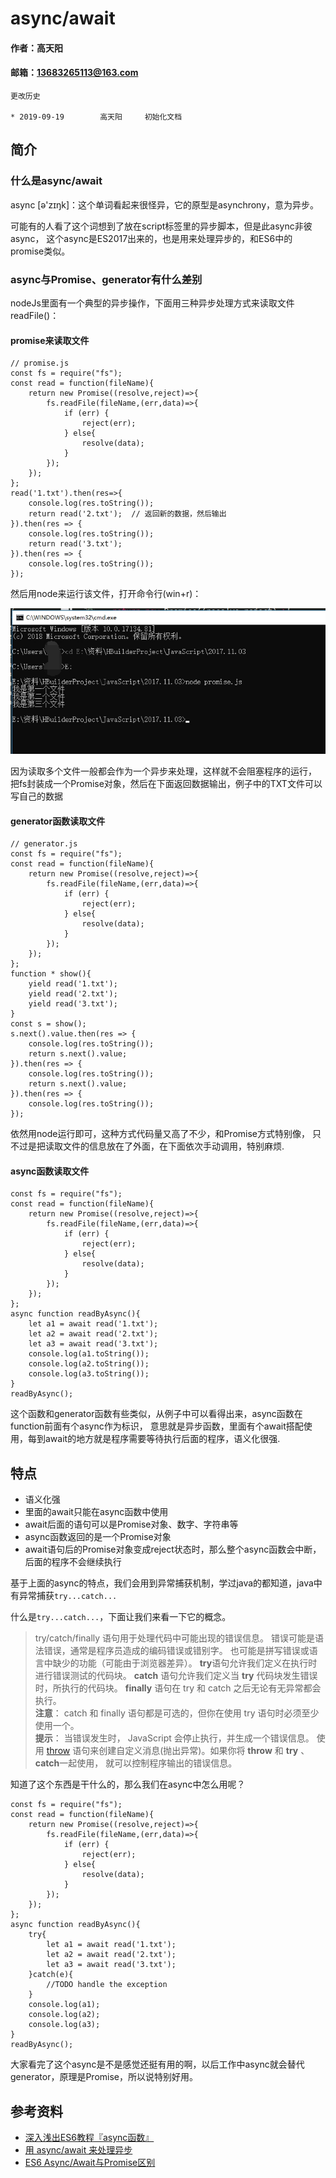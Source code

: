 # async/await

#### 作者：高天阳
#### 邮箱：13683265113@163.com

```
更改历史

* 2019-09-19        高天阳     初始化文档

```

## 简介

### 什么是async/await

async [ə'zɪŋk]：这个单词看起来很怪异，它的原型是asynchrony，意为异步。

可能有的人看了这个词想到了放在script标签里的异步脚本，但是此async非彼async，
这个async是ES2017出来的，也是用来处理异步的，和ES6中的promise类似。

### async与Promise、generator有什么差别

nodeJs里面有一个典型的异步操作，下面用三种异步处理方式来读取文件readFile()：

#### promise来读取文件

```
// promise.js
const fs = require("fs");
const read = function(fileName){
    return new Promise((resolve,reject)=>{
        fs.readFile(fileName,(err,data)=>{
            if (err) {
                reject(err);
            } else{
                resolve(data);
            }
        });
    });
};
read('1.txt').then(res=>{
    console.log(res.toString());
    return read('2.txt');  // 返回新的数据，然后输出
}).then(res => {
    console.log(res.toString());
    return read('3.txt');
}).then(res => {
    console.log(res.toString());
});
```

然后用node来运行该文件，打开命令行(win+r)：

![](../assets/Es6/async1.png)

因为读取多个文件一般都会作为一个异步来处理，这样就不会阻塞程序的运行，
把fs封装成一个Promise对象，然后在下面返回数据输出，例子中的TXT文件可以写自己的数据

#### generator函数读取文件

```
// generator.js
const fs = require("fs");
const read = function(fileName){
    return new Promise((resolve,reject)=>{
        fs.readFile(fileName,(err,data)=>{
            if (err) {
                reject(err);
            } else{
                resolve(data);
            }
        });
    });
};
function * show(){
    yield read('1.txt');
    yield read('2.txt');
    yield read('3.txt');
}
const s = show();
s.next().value.then(res => {
    console.log(res.toString());
    return s.next().value;
}).then(res => {
    console.log(res.toString());
    return s.next().value;
}).then(res => {
    console.log(res.toString());
});
```

依然用node运行即可，这种方式代码量又高了不少，和Promise方式特别像，
只不过是把读取文件的信息放在了外面，在下面依次手动调用，特别麻烦.

#### async函数读取文件

```
const fs = require("fs");
const read = function(fileName){
    return new Promise((resolve,reject)=>{
        fs.readFile(fileName,(err,data)=>{
            if (err) {
                reject(err);
            } else{
                resolve(data);
            }
        });
    });
};
async function readByAsync(){
    let a1 = await read('1.txt');
    let a2 = await read('2.txt');
    let a3 = await read('3.txt');
    console.log(a1.toString());
    console.log(a2.toString());
    console.log(a3.toString());
}
readByAsync();
```

这个函数和generator函数有些类似，从例子中可以看得出来，async函数在function前面有个async作为标识，
意思就是异步函数，里面有个await搭配使用，每到await的地方就是程序需要等待执行后面的程序，语义化很强.

## 特点

* 语义化强
* 里面的await只能在async函数中使用
* await后面的语句可以是Promise对象、数字、字符串等
* async函数返回的是一个Promise对象
* await语句后的Promise对象变成reject状态时，那么整个async函数会中断，后面的程序不会继续执行

基于上面的async的特点，我们会用到异常捕获机制，学过java的都知道，java中有异常捕获`try...catch...`

什么是`try...catch...`，下面让我们来看一下它的概念。

> try/catch/finally 语句用于处理代码中可能出现的错误信息。
  错误可能是语法错误，通常是程序员造成的编码错误或错别字。
  也可能是拼写错误或语言中缺少的功能（可能由于浏览器差异）。
  **try**语句允许我们定义在执行时进行错误测试的代码块。
  **catch** 语句允许我们定义当 **try** 代码块发生错误时，所执行的代码块。
  **finally** 语句在 try 和 catch 之后无论有无异常都会执行。<br>
  **注意**： catch 和 finally 语句都是可选的，但你在使用 try 语句时必须至少使用一个。<br>
  **提示**： 当错误发生时， JavaScript 会停止执行，并生成一个错误信息。
  使用 [throw](https://www.runoob.com/jsref/jsref-throw.html) 
  语句来创建自定义消息(抛出异常)。如果你将 **throw** 和 **try** 、**catch**一起使用，
  就可以控制程序输出的错误信息。

知道了这个东西是干什么的，那么我们在async中怎么用呢？

```
const fs = require("fs");
const read = function(fileName){
    return new Promise((resolve,reject)=>{
        fs.readFile(fileName,(err,data)=>{
            if (err) {
                reject(err);
            } else{
                resolve(data);
            }
        });
    });
};
async function readByAsync(){
    try{
        let a1 = await read('1.txt');
        let a2 = await read('2.txt');
        let a3 = await read('3.txt');
    }catch(e){
        //TODO handle the exception
    }
    console.log(a1);
    console.log(a2);
    console.log(a3);
}
readByAsync();
```

大家看完了这个async是不是感觉还挺有用的啊，以后工作中async就会替代generator，原理是Promise，所以说特别好用。

## 参考资料

* [深入浅出ES6教程『async函数』](https://www.jianshu.com/p/631f9406c4e0)
* [用 async/await 来处理异步](https://www.cnblogs.com/SamWeb/p/8417940.html)
* [ES6 Async/Await与Promise区别](https://www.cnblogs.com/JeneryYang/p/10113682.html)
